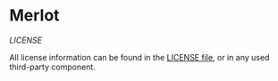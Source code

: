 Merlot
======


*LICENSE*

All license information  can be found in the [LICENSE file](LICENSE.md), or in any used third-party component.
